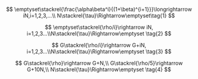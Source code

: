$$
\emptyset\stackrel{\frac{\alpha\beta^i}{(1+\beta)^{i+1}}}\longrightarrow iN,i=1,2,3,...\\ N\stackrel{\tau}\Rightarrow\emptyset\tag{1}
$$

$$
\emptyset\stackrel{\rho/i}\rightarrow iN, i=1,2,3...\\N\stackrel{\tau}\Rightarrow\emptyset \tag{2}
$$

$$
G\stackrel{\rho/i}\rightarrow G+iN, i=1,2,3...\\N\stackrel{\tau}\Rightarrow\emptyset \tag{3}
$$

$$
G\stackrel{\rho}\rightarrow G+N,\\
G\stackrel{\rho/5}\rightarrow G+10N,\\
N\stackrel{\tau}\Rightarrow\emptyset \tag{4}
$$

